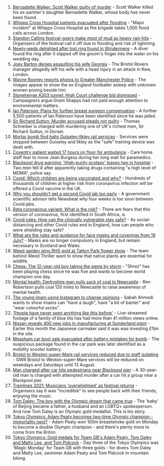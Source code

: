 1. [Bernadette Walker: Scott Walker guilty of murder](https://www.bbc.co.uk/news/uk-england-cambridgeshire-57931813) - Scott Walker killed his ex-partner's daughter Bernadette Walker, whose body has never been found.
2. [Whipps Cross Hospital patients evacuated after flooding](https://www.bbc.co.uk/news/uk-england-london-57971381) - "Major incident" at Whipps Cross Hospital as fire brigade takes 1,000 flood calls across London.
3. [Standon Calling festival-goers make most of mud as heavy rain hits](https://www.bbc.co.uk/news/uk-england-beds-bucks-herts-57969974) - Organisers of the festival call it off due to flooding and risk of lightning.
4. [Newly-weds delighted after lost ring found in Windermere](https://www.bbc.co.uk/news/uk-england-cumbria-57969093) - A diver found the ring after it slipped off the groom's finger into the water on his wedding day.
5. [Joey Barton denies assaulting his wife Georgia](https://www.bbc.co.uk/news/uk-england-bristol-57969765) - The Bristol Rovers manager allegedly left his wife with a head injury in an attack in Kew, London.
6. [Wayne Rooney reports photos to Greater Manchester Police](https://www.bbc.co.uk/news/uk-england-manchester-57970044) - The images appear to show the ex-England footballer asleep with unknown women posing beside him.
7. [Stonehenge A303 tunnel: High Court challenge bid dismissed](https://www.bbc.co.uk/news/uk-england-57968573) - Campaigners argue Grant Shapps had not paid enough attention to environmental matters.
8. [Ian Paterson: Plans for further breast surgeon compensation](https://www.bbc.co.uk/news/uk-england-birmingham-57967899) - A further 5,500 patients of Ian Paterson have been identified since he was jailed.
9. [Sir Richard Sutton: Murder accused pleads not guilty](https://www.bbc.co.uk/news/uk-england-dorset-57969536) - Thomas Schreiber is charged with murdering one of UK's richest men, Sir Richard Sutton, in Dorset.
10. [Mortar bomb find halts Guiseley-Ilkley rail services](https://www.bbc.co.uk/news/uk-england-leeds-57971329) - Services were stopped between Guiseley and Ilkley as the "safe" training device was dealt with.
11. [Coventry patient waited 17 hours on floor for ambulance](https://www.bbc.co.uk/news/uk-england-coventry-warwickshire-57967567) - Care home staff fear to move Jean Burgess during her long wait for paramedics.
12. [Blackpool drug warning: 'High-purity ecstasy' leaves two in hospital](https://www.bbc.co.uk/news/uk-england-lancashire-57967324) - Two men fell ill after apparently taking drugs containing "a high level of MDMA", police say.
13. [Covid: Which children are being vaccinated and why?](https://www.bbc.co.uk/news/health-57888429) - Hundreds of thousands of children at higher risk from coronavirus infection will be offered a Covid vaccine in the UK.
14. [Why you shouldn't get a second Covid jab too early](https://www.bbc.co.uk/news/newsbeat-57682233) - A government scientific advisor tells Newsbeat why four weeks is too soon between Covid jabs.
15. [Beta coronavirus variant: What is the risk?](https://www.bbc.co.uk/news/health-55534727) - There are fears that this version of coronavirus, first identified in South Africa, is
16. [Covid rules: How can the clinically vulnerable stay safe?](https://www.bbc.co.uk/news/health-51997151) - As social-distancing and other Covid rules end in England, how can people who were shielding stay safe?
17. [What are the rules and guidance for face masks and coverings from 19 July?](https://www.bbc.co.uk/news/health-51205344) - Masks are no longer compulsory in England, but remain necessary in Scotland and Wales.
18. [Weed garden wins RHS gold at Tatton Park flower show](https://www.bbc.co.uk/news/uk-england-manchester-57961460) - The team behind Weed Thriller want to show that native plants are essential for wildlife.
19. [Chess: The 12-year-old boy taking the game by storm](https://www.bbc.co.uk/news/uk-england-london-57919082) - "Shrez" has been playing chess since he was five and wants to become world champion one day.
20. [Mental health: Derbyshire man pulls sack of coal to Newcastle](https://www.bbc.co.uk/news/uk-england-derbyshire-57915879) - Ben Robertson pulls coal 120 miles to Newcastle to raise awareness of mental health.
21. [The young imam using Instagram to change opinions](https://www.bbc.co.uk/news/uk-england-manchester-57946493) - Sabah Ahmedi wants to show imams can "have a laugh", have "a bit of banter" and "wear colourful socks".
22. ['People have never seen anything like this before'](https://www.bbc.co.uk/news/uk-england-leicestershire-57836610) - Live-streamed footage of a family of blue tits has had more than 41 million views online.
23. [Nissan reveals 400 new jobs in manufacturing at Sunderland plant](https://www.bbc.co.uk/news/uk-england-tyne-57962364) - Earlier this month the Japanese carmaker said it was was investing £1bn in the site.
24. [Measham car boot sale evacuated after battery mistaken for bomb](https://www.bbc.co.uk/news/uk-england-leicestershire-57970384) - The suspicious package found in the car park was later identified as a mobility scooter battery.
25. [Bristol to Weston-super-Mare rail services reduced due to staff isolating](https://www.bbc.co.uk/news/uk-england-somerset-57940377) - GWR Bristol to Weston-super-Mare services will be reduced on weekdays and Saturdays until 13 August.
26. [Man charged after car hits pedestrians near Blackpool pier](https://www.bbc.co.uk/news/uk-england-lancashire-57967317) - A 30-year-old man is charged with attempted murder after a car hit a group near a Blackpool pier.
27. [Tramlines 2021: Musicians 'overwhelmed' as festival returns](https://www.bbc.co.uk/news/uk-england-south-yorkshire-57968341) - Organisers say it was "incredible" to see people back with their friends, enjoying the music.
28. [Tom Daley: The boy with the Olympic dream that came true](https://www.bbc.co.uk/sport/olympics/57968119) - The 'baby' of Beijing became a father, a husband and an LGBTQ+ spokesperson. And now Tom Daley is an Olympic gold medallist. This is his story.
29. [Tokyo Olympics: Adam Peaty becomes two-time Olympic champion - immortality next?](https://www.bbc.co.uk/sport/olympics/57968850) - Adam Peaty won 100m breaststroke gold on Monday to become a double Olympic champion - and there's plenty more to come from the Briton.
30. [Tokyo Olympics: Gold medals for Team GB's Adam Peaty, Tom Daley and Matty Lee, and Tom Pidcock](https://www.bbc.co.uk/sport/olympics/57972548) - Day three of the Tokyo Olympics was 'Magic Monday' for Team GB with three golds - for divers Tom Daley and Matty Lee, swimmer Adam Peaty and Tom Pidcock in mountain biking.
